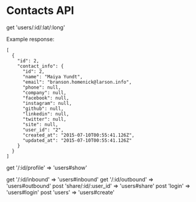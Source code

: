 # Contacts API

get 'users/:id/:lat/:long'

Example response:

    [
      {
        "id": 2,
        "contact_info": {
          "id": 2,
          "name": "Maiya Yundt",
          "email": "branson.homenick@larson.info",
          "phone": null,
          "company": null,
          "facebook": null,
          "instagram": null,
          "github": null,
          "linkedin": null,
          "twitter": null,
          "site": null,
          "user_id": "2",
          "created_at": "2015-07-10T00:55:41.126Z",
          "updated_at": "2015-07-10T00:55:41.126Z"
        }
      }
    ]

get '/:id/profile' => 'users#show'

get '/:id/inbound' => 'users#inbound'
get '/:id/outbound' => 'users#outbound'
post 'share/:id/:user_id' => 'users#share'
post 'login' => 'users#login'
post 'users' => 'users#create'
